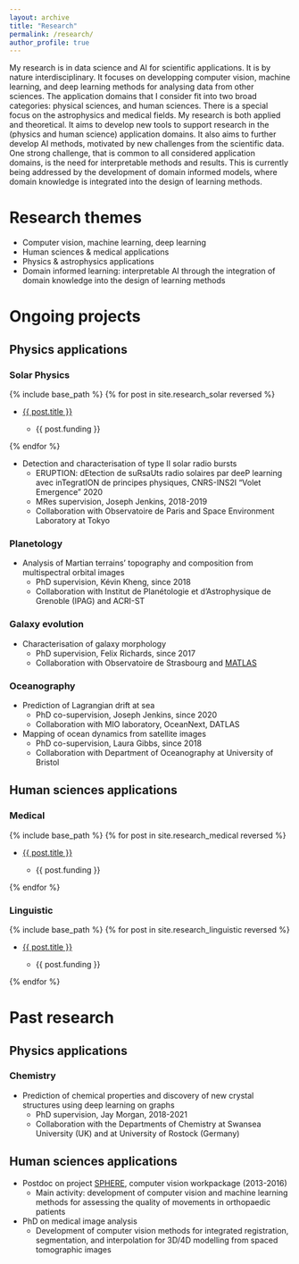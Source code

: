 ```yaml
---
layout: archive
title: "Research"
permalink: /research/
author_profile: true
---
```


My research is in data science and AI for scientific applications.
It is by nature interdisciplinary.
It focuses on developping computer vision, machine learning, and deep learning methods for analysing data from other sciences.
The application domains that I consider fit into two broad categories: physical sciences, and human sciences.
There is a special focus on the astrophysics and medical fields.
My research is both applied and theoretical. It aims to develop new tools to support research in the (physics and human science) application domains.
It also aims to further develop AI methods, motivated by new challenges from the scientific data.
One strong challenge, that is common to all considered application domains, is the need for interpretable methods and results.
This is currently being addressed by the development of domain informed models, where domain knowledge is integrated into the design of learning methods.

Research themes
======
* Computer vision, machine learning, deep learning
* Human sciences & medical applications
* Physics & astrophysics applications
* Domain informed learning: interpretable AI through the integration of domain knowledge into the design of learning methods

# Ongoing projects

## Physics applications

### Solar Physics

{% include base_path %}
{% for post in site.research_solar reversed %}
  <ul>
  <li><a href="{{ post.url }}">{{ post.title }}</a></li>
  <ul>
    <li>{{ post.funding }}</li>
  </ul>
  </ul>
{% endfor %}

* Detection and characterisation of type II solar radio bursts
    * ERUPTION: dEtection de suRsaUts radio solaires par deeP learning avec inTegratION de principes physiques, CNRS-INS2I “Volet Emergence” 2020
    * MRes supervision, Joseph Jenkins, 2018-2019
    * Collaboration with Observatoire de Paris and Space Environment Laboratory at Tokyo

### Planetology

* Analysis of Martian terrains’ topography and composition from multispectral orbital images
    * PhD supervision, Kévin Kheng, since 2018
    * Collaboration with Institut de Planétologie et d’Astrophysique de Grenoble (IPAG) and ACRI-ST

### Galaxy evolution

* Characterisation of galaxy morphology
    * PhD supervision, Felix Richards, since 2017
    * Collaboration with Observatoire de Strasbourg and [MATLAS](http://obas-matlas.u-strasbg.fr/WP/)

### Oceanography

* Prediction of Lagrangian drift at sea
    * PhD co-supervision, Joseph Jenkins, since 2020
    * Collaboration with MIO laboratory, OceanNext, DATLAS
* Mapping of ocean dynamics from satellite images
    * PhD co-supervision, Laura Gibbs, since 2018
    * Collaboration with Department of Oceanography at University of Bristol

## Human sciences applications

### Medical

{% include base_path %}
{% for post in site.research_medical reversed %}
  <ul>
  <li><a href="{{ post.url }}">{{ post.title }}</a></li>
  <ul>
    <li>{{ post.funding }}</li>
  </ul>
  </ul>
{% endfor %}

### Linguistic

{% include base_path %}
{% for post in site.research_linguistic reversed %}
  <ul>
  <li><a href="{{ post.url }}">{{ post.title }}</a></li>
  <ul>
    <li>{{ post.funding }}</li>
  </ul>
  </ul>
{% endfor %}

# Past research

## Physics applications

### Chemistry

*	Prediction of chemical properties and discovery of new crystal structures using deep learning on graphs
    * PhD supervision, Jay Morgan, 2018-2021
    * Collaboration with the Departments of Chemistry at Swansea University (UK) and at University of Rostock (Germany)

## Human sciences applications

* Postdoc on project [SPHERE](https://research-information.bris.ac.uk/en/projects/sphere-epsrc-irc), computer vision workpackage (2013-2016)
    * Main activity: development of computer vision and machine learning methods for assessing the quality of movements in orthopaedic patients
* PhD on medical image analysis
    * Development of computer vision methods for integrated registration, segmentation, and interpolation for 3D/4D modelling from spaced tomographic images
